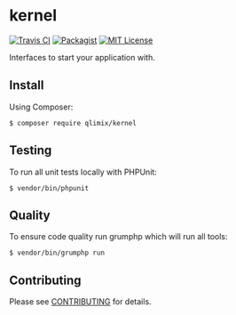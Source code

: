 # kernel

[![Travis CI](https://api.travis-ci.org/qlimix/kernel.svg?branch=master)](https://travis-ci.org/qlimix/kernel)
[![Packagist](https://img.shields.io/packagist/v/qlimix/kernel.svg)](https://packagist.org/packages/qlimix/kernel)
[![MIT License](https://img.shields.io/badge/license-MIT-brightgreen.svg)](https://github.com/qlimix/kernel/blob/master/LICENSE)

Interfaces to start your application with.

## Install

Using Composer:

~~~
$ composer require qlimix/kernel
~~~

## Testing
To run all unit tests locally with PHPUnit:

~~~
$ vendor/bin/phpunit
~~~

## Quality
To ensure code quality run grumphp which will run all tools:

~~~
$ vendor/bin/grumphp run
~~~

## Contributing

Please see [CONTRIBUTING](CONTRIBUTING.md) for details.
